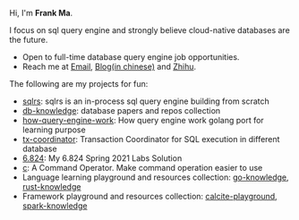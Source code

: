 Hi, I'm **Frank Ma**.

I focus on sql query engine and strongly believe cloud-native databases are the future.

- Open to full-time database query engine job opportunities.
- Reach me at [Email](mailto:fedomn.ma@gmail.com), [Blog(in chinese)](https://frankma.me) and [Zhihu](https://www.zhihu.com/people/fedomn).

The following are my projects for fun:

- [sqlrs](https://github.com/Fedomn/sqlrs): sqlrs is an in-process sql query engine building from scratch
- [db-knowledge](https://github.com/Fedomn/db-knowledge): database papers and repos collection
- [how-query-engine-work](https://github.com/Fedomn/how-query-engine-work): How query engine work golang port for learning purpose
- [tx-coordinator](https://github.com/Fedomn/tx-coordinator): Transaction Coordinator for SQL execution in different database
- [6.824](https://github.com/Fedomn/6.824): My 6.824 Spring 2021 Labs Solution
- [c](https://github.com/Fedomn/c): A Command Operator. Make command operation easier to use
- Language learning playground and resources collection: [go-knowledge](https://github.com/Fedomn/go-knowledge), [rust-knowledge](https://github.com/Fedomn/rust-knowledge)
- Framework playground and resources collection: [calcite-playground](https://github.com/Fedomn/calcite-playground), [spark-knowledge](https://github.com/Fedomn/spark-knowledge)
